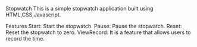 Stopwatch
This is a simple stopwatch application built using HTML,CSS,Javascript.

Features
Start: Start  the stopwatch.
Pause: Pause the stopwatch.
Reset: Reset the stopwatch to zero.
ViewRecord: It is a feature that allows users to record the time.
